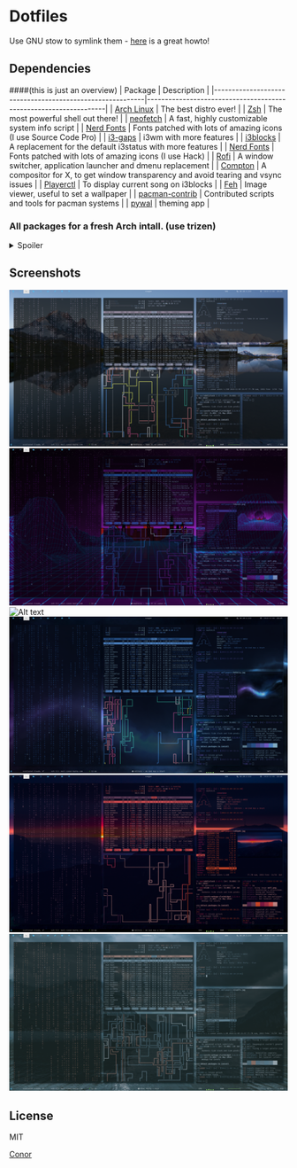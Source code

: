 # Dotfiles



Use GNU stow to symlink them - [here](http://brandon.invergo.net/news/2012-05-26-using-gnu-stow-to-manage-your-dotfiles.html) is a great howto!


## Dependencies

####(this is just an overview)
| Package                                                  | Description                                                      |
|----------------------------------------------------------|------------------------------------------------------------------|
| [Arch Linux](https://www.archlinux.org/)                 | The best distro ever!                                            |
| [Zsh](https://github.com/zsh-users/zsh)                  | The most powerful shell out there!                               |
| [neofetch](https://github.com/dylanaraps/neofetch)       | A fast, highly customizable system info script                   |
| [Nerd Fonts](https://github.com/ryanoasis/nerd-fonts)    | Fonts patched with lots of amazing icons (I use Source Code Pro) |
| [i3-gaps](https://github.com/Airblader/i3)                                | i3wm with more features                                                           |
| [i3blocks](https://github.com/vivien/i3blocks)                            | A replacement for the default i3status with more features                         |
| [Nerd Fonts](https://github.com/ryanoasis/nerd-fonts)                     | Fonts patched with lots of amazing icons (I use Hack)                  |
| [Rofi](https://github.com/DaveDavenport/rofi)                             | A window switcher, application launcher and dmenu replacement                     |
| [Compton](https://github.com/chjj/compton)                                | A compositor for X, to get window transparency and avoid tearing and vsync issues |
| [Playerctl](https://github.com/acrisci/playerctl)                         | To display current song on i3blocks                                               |
| [Feh](https://github.com/derf/feh)                                        | Image viewer, useful to set a wallpaper                                           |
| [pacman-contrib](https://www.archlinux.org/packages/?name=pacman-contrib) | Contributed scripts and tools for pacman systems                                  |
| [pywal](https://github.com/dylanaraps/pywal) | theming app                                  |

### All packages for a fresh Arch intall. (use trizen)

<details><summary>Spoiler</summary>
<p>
acl
   adwaita-icon-theme
                     alpm_octopi_utils
                                      alsa-lib
                                              alsa-plugins
                                                          alsa-utils
                                                                    amd-ucode
                                                                             aom
                                                                                apm
                                                                                   archlinux-keyring
                                                                                                    argon2
                                                                                                          artwiz-fonts
                                                                                                                      asciidoc
                                                                                                                              aspell
                                                                                                                                    at-spi2-atk
                                                                                                                                               at-spi2-core
                                                                                                                                                           atk
                                                                                                                                                              atkmm
                                                                                                                                                                   atom
                                                                                                                                                                       attica
                                                                                                                                                                             attr
                                                                                                                                                                                 audit
                                                                                                                                                                                      autoconf
                                                                                                                                                                                              autofs
                                                                                                                                                                                                    automake
                                                                                                                                                                                                            avahi
                                                                                                                                                                                                                 babl
                                                                                                                                                                                                                     bash
                                                                                                                                                                                                                         bash-completion
                                                                                                                                                                                                                                        bc
                                                                                                                                                                                                                                          bind-tools
                                                                                                                                                                                                                                                    binutils
     bison
          blas
              bleachbit
                       bluez
                            bluez-libs
                                      boost-libs
                                                brotli
                                                      btrfs-progs
                                                                 bubblewrap
                                                                           bzip2
                                                                                c-ares
                                                                                      ca-certificates
                                                                                                     ca-certificates-mozilla
                                                                                                                            ca-certificates-utils
                                                                                                                                                 cairo
                                                                                                                                                      cairomm
                                                                                                                                                             cantarell-fonts
                                                                                                                                                                            cava
                                                                                                                                                                                ccid
                                                                                                                                                                                    cdparanoia
                                                                                                                                                                                              check
                                                                                                                                                                                                   clang
                                                                                                                                                                                                        clucene
                                                                                                                                                                                                               cmake
                                                                                                                                                                                                                    cmatrix
                                                                                                                                                                                                                           colord
                                                                                                                                                                                                                                 compiler-rt
                                                                                                                                                                                                                                            compton
                                                                                                                                                                                                                                                   confuse
   coreutils
            cracklib
                    cronie
                          cryptsetup
                                    cups
                                        cups-filters
                                                    cups-pdf
                                                            curl
                                                                db
                                                                  dbus
                                                                      dbus-glib
                                                                               dconf
                                                                                    dep
                                                                                       desktop-file-utils
                                                                                                         device-mapper
                                                                                                                      dhcpcd
                                                                                                                            dialog
                                                                                                                                  diffutils
                                                                                                                                           discord
                                                                                                                                                  dmidecode
                                                                                                                                                           dmraid
                                                                                                                                                                 dnssec-anchors
                                                                                                                                                                               docbook-xml
                                                                                                                                                                                          docbook-xsl
                                                                                                                                                                                                     dosfstools
                                                                                                                                                                                                               double-conversion
                                                                                                                                                                                                                                e2fsprogs
                                                                                                                                                                                                                                         efibootmgr
                                                                                                                                                                                                                                                   efivar
  electron
          enchant
                 evolution
                          evolution-data-server
                                               exfat-utils
                                                          exiv2
                                                               expat
                                                                    extra-cmake-modules
                                                                                       fakeroot
                                                                                               feh
                                                                                                  ffmpeg
                                                                                                        fftw
                                                                                                            file
                                                                                                                filesystem
                                                                                                                          findutils
                                                                                                                                   firefox
                                                                                                                                          flac
                                                                                                                                              flex
                                                                                                                                                  font-bh-ttf
                                                                                                                                                             font-bitstream-speedo
                                                                                                                                                                                  fontconfig
                                                                                                                                                                                            freetype2
                                                                                                                                                                                                     fribidi
                                                                                                                                                                                                            fuse-common
                                                                                                                                                                                                                       fuse2
                                                                                                                                                                                                                            fuse3
                                                                                                                                                                                                                                 fuseiso
                                                                                                                                                                                                                                        gawk
                                                                                                                                                                                                                                            gc
                                                                                                                                                                                                                                              gcc
                                                                                                                                                                                                                                                 gcc-libs
  gconf
       gcr
          gd
            gdbm
                gdk-pixbuf2
                           gegl
                               gengetopt
                                        geoclue2
                                                geocode-glib
                                                            geoip
                                                                 geoip-database
                                                                               gettext
                                                                                      ghostscript
                                                                                                 giblib
                                                                                                       giflib
                                                                                                             gimp
                                                                                                                 gimp-help-de
                                                                                                                             git
                                                                                                                                glib-networking
                                                                                                                                               glib2
                                                                                                                                                    glib2-docs
                                                                                                                                                              glibc
                                                                                                                                                                   glibmm
                                                                                                                                                                         glu
                                                                                                                                                                            gmp
                                                                                                                                                                               gnome-autoar
                                                                                                                                                                                           gnome-desktop
                                                                                                                                                                                                        gnome-online-accounts
                                                                                                                                                                                                                             gnupg
                                                                                                                                                                                                                                  gnutls
                                                                                                                                                                                                                                        go
                                                                                                                                                                                                                                          gobject-introspection-runtime
                gparted
                       gpgme
                            gpm
                               gptfdisk
                                       graphene
                                               graphite
                                                       graphviz
                                                               grep
                                                                   groff
                                                                        grub
                                                                            gsettings-desktop-schemas
                                                                                                     gsfonts
                                                                                                            gsl
                                                                                                               gsm
                                                                                                                  gst-plugins-base
                                                                                                                                  gst-plugins-base-libs
                                                                                                                                                       gstreamer
                                                                                                                                                                gtk-doc
                                                                                                                                                                       gtk-engine-murrine
                                                                                                                                                                                         gtk-engines
                                                                                                                                                                                                    gtk-update-icon-cache
                                                                                                                                                                                                                         gtk2
                                                                                                                                                                                                                             gtk3
                                                                                                                                                                                                                                 gtkmm
                                                                                                                                                                                                                                      gtkspell
                                                                                                                                                                                                                                              gtkspell3
                                                                                                                                                                                                                                                      gtop
   gts
      gucharmap
               guile
                    gvfs
                        gzip
                            harfbuzz
                                    harfbuzz-icu
                                                haveged
                                                       help2man
                                                               hicolor-icon-theme
                                                                                 hidapi
                                                                                       hspell
                                                                                             http-parser
                                                                                                        hunspell
                                                                                                                hunspell-en_US
                                                                                                                              hwids
                                                                                                                                   hyphen
                                                                                                                                         i3-gaps
                                                                                                                                                i3blocks
                                                                                                                                                        i3lock
                                                                                                                                                              i3lock-fancy-rapid-git
                                                                                                                                                                                    i3status
                                                                                                                                                                                            iana-etc
                                                                                                                                                                                                    icu
                                                                                                                                                                                                       ijs
                                                                                                                                                                                                          ilmbase
                                                                                                                                                                                                                 imagemagick
                                                                                                                                                                                                                            imlib2
                                                                                                                                                                                                                                  inetutils
                                                                                                                                                                                                                                           iniparser
                                                                                                                                                                                                                                                    inkscape
     intel-tbb
              intel-ucode
                         iproute2
                                 iptables
                                         iputils
                                                iso-codes
                                                         jack
                                                             jansson
                                                                    jasper
                                                                          jbig2dec
                                                                                  jfsutils
                                                                                          jq
                                                                                            js52
                                                                                                json-c
                                                                                                      json-glib
                                                                                                               jsoncpp
                                                                                                                      kactivities
                                                                                                                                 karchive
                                                                                                                                         kauth
                                                                                                                                              kbd
                                                                                                                                                 kbookmarks
                                                                                                                                                           kcodecs
                                                                                                                                                                  kcompletion
                                                                                                                                                                             kconfig
                                                                                                                                                                                    kconfigwidgets
                                                                                                                                                                                                  kcoreaddons
                                                                                                                                                                                                             kcrash
                                                                                                                                                                                                                   kdbusaddons
                                                                                                                                                                                                                              kdeclarative
                                                                                                                                                                                                                                          kdesu
                                                                                                                                                                                                                                               keyutils
                                                                                                                                                                                                                                                      kglobalaccel
           kguiaddons
                     ki18n
                          kiconthemes
                                     kio
                                        kirigami2
                                                 kitemviews
                                                           kjobwidgets
                                                                      kmod
                                                                          knotifications
                                                                                        kpackage
                                                                                                kpty
                                                                                                    krb5
                                                                                                        kservice
                                                                                                                ktextwidgets
                                                                                                                            kwallet
                                                                                                                                   kwayland
                                                                                                                                           kwidgetsaddons
                                                                                                                                                         kwindowsystem
                                                                                                                                                                      kxmlgui
                                                                                                                                                                             l-smash
                                                                                                                                                                                    lame
                                                                                                                                                                                        lapack
                                                                                                                                                                                              lcms2
                                                                                                                                                                                                   ldns
                                                                                                                                                                                                       lensfun
                                                                                                                                                                                                              less
                                                                                                                                                                                                                  libabw
                                                                                                                                                                                                                        libaio
                                                                                                                                                                                                                              libarchive
                                                                                                                                                                                                                                        libass
                                                                                                                                                                                                                                              libassuan
                                                                                                                                                                                                                                                      libasyncns
         libatasmart
                    libatomic_ops
                                 libavc1394
                                           libblockdev
                                                      libbluray
                                                               libbytesize
                                                                          libc++
                                                                                libc++abi
                                                                                         libcanberra
                                                                                                    libcap
                                                                                                          libcap-ng
                                                                                                                   libcddb
                                                                                                                          libcdio
                                                                                                                                 libcdio-paranoia
                                                                                                                                                 libcdr
                                                                                                                                                       libcmis
                                                                                                                                                              libconfig
                                                                                                                                                                       libcroco
                                                                                                                                                                               libcryptui
                                                                                                                                                                                         libcups
                                                                                                                                                                                                libcurl-gnutls
                                                                                                                                                                                                              libdaemon
                                                                                                                                                                                                                       libdatrie
                                                                                                                                                                                                                                libdbusmenu-qt5
                                                                                                                                                                                                                                               libde265
                                                                                                                                                                                                                                                      libdrm
     libe-book
              libedit
                     libelf
                           libepoxy
                                   libepubgen
                                             libetonyek
                                                       libev
                                                            libevdev
                                                                    libevent
                                                                            libexif
                                                                                   libexttextcat
                                                                                                libffi
                                                                                                      libfontenc
                                                                                                                libfreehand
                                                                                                                           libgcrypt
                                                                                                                                    libgdata
                                                                                                                                            libgexiv2
                                                                                                                                                     libglade
                                                                                                                                                             libglvnd
                                                                                                                                                                     libgpg-error
                                                                                                                                                                                 libgsf
                                                                                                                                                                                       libgudev
                                                                                                                                                                                               libgusb
                                                                                                                                                                                                      libgweather
                                                                                                                                                                                                                 libheif
                                                                                                                                                                                                                        libibus
                                                                                                                                                                                                                               libical
                                                                                                                                                                                                                                      libice
                                                                                                                                                                                                                                            libid3tag
                                                                                                                                                                                                                                                     libidn
    libidn2
           libiec61883
                      libimobiledevice
                                      libinput
                                              libixion
                                                      libjpeg-turbo
                                                                   libkeybinder3
                                                                                libksba
                                                                                       liblangtag
                                                                                                 libldap
                                                                                                        liblouis
                                                                                                                liblqr
                                                                                                                      libmagick
                                                                                                                               libmagick6
                                                                                                                                         libmm-glib
                                                                                                                                                   libmng
                                                                                                                                                         libmnl
                                                                                                                                                               libmodplug
                                                                                                                                                                         libmpc
                                                                                                                                                                               libmspub
                                                                                                                                                                                       libmwaw
                                                                                                                                                                                              libmypaint
                                                                                                                                                                                                        libnautilus-extension
                                                                                                                                                                                                                             libndp
                                                                                                                                                                                                                                   libnetctlgui
                                                                                                                                                                                                                                               libnewt
                                                                                                                                                                                                                                                      libnftnl
       libnghttp2
                 libnl
                      libnm
                           libnm-glib
                                     libnm-gtk
                                              libnma
                                                    libnotify
                                                             libnsl
                                                                   libnumbertext
                                                                                liboauth
                                                                                        libodfgen
                                                                                                 libogg
                                                                                                       libomxil-bellagio
                                                                                                                        liborcus
                                                                                                                                libpagemaker
                                                                                                                                            libpaper
                                                                                                                                                    libpcap
                                                                                                                                                           libpciaccess
                                                                                                                                                                       libpgm
                                                                                                                                                                             libphonenumber
                                                                                                                                                                                           libpipeline
                                                                                                                                                                                                      libplist
                                                                                                                                                                                                              libpng
                                                                                                                                                                                                                    libproxy
                                                                                                                                                                                                                            libpsl
                                                                                                                                                                                                                                  libpst
                                                                                                                                                                                                                                        libpulse
                                                                                                                                                                                                                                                libqxp
                                                                                                                                                                                                                                                      libraqm
      libraw
            libraw1394
                      libreoffice-fresh
                                       libreoffice-fresh-de
                                                           librevenge
                                                                     librsvg
                                                                            libsamplerate
                                                                                         libsasl
                                                                                                libsass
                                                                                                       libseccomp
                                                                                                                 libsecret
                                                                                                                          libsigc++
                                                                                                                                   libsm
                                                                                                                                        libsndfile
                                                                                                                                                  libsodium
                                                                                                                                                           libsoup
                                                                                                                                                                  libsoxr
                                                                                                                                                                         libspiro
                                                                                                                                                                                 libssh
                                                                                                                                                                                       libssh2
                                                                                                                                                                                              libstaroffice
                                                                                                                                                                                                           libstemmer
                                                                                                                                                                                                                     libsystemd
                                                                                                                                                                                                                               libtasn1
                                                                                                                                                                                                                                       libteam
                                                                                                                                                                                                                                              libthai
                                                                                                                                                                                                                                                     libtheora
       libtiff
              libtirpc
                      libtommath
                                libtool
                                       libu2f-host
                                                  libu2f-server
                                                               libunistring
                                                                           libunwind
                                                                                    libusb
                                                                                          libusbmuxd
                                                                                                    libutempter
                                                                                                               libutil-linux
                                                                                                                            libuv
                                                                                                                                 libva
                                                                                                                                      libvdpau
                                                                                                                                              libvisio
                                                                                                                                                      libvisual
                                                                                                                                                               libvoikko
                                                                                                                                                                        libvorbis
                                                                                                                                                                                 libvpx
                                                                                                                                                                                       libwacom
                                                                                                                                                                                               libwebp
                                                                                                                                                                                                      libwmf
                                                                                                                                                                                                            libwpd
                                                                                                                                                                                                                  libwpg
                                                                                                                                                                                                                        libwps
                                                                                                                                                                                                                              libx11
                                                                                                                                                                                                                                    libxau
                                                                                                                                                                                                                                          libxaw
                                                                                                                                                                                                                                                libxcb
                                                                                                                                                                                                                                                      libxcomposite
            libxcursor
                      libxdamage
                                libxdg-basedir
                                              libxdmcp
                                                      libxext
                                                             libxfixes
                                                                      libxfont2
                                                                               libxft
                                                                                     libxi
                                                                                          libxinerama
                                                                                                     libxkbcommon
                                                                                                                 libxkbcommon-x11
                                                                                                                                 libxkbfile
                                                                                                                                           libxml2
                                                                                                                                                  libxmu
                                                                                                                                                        libxpm
                                                                                                                                                              libxrandr
                                                                                                                                                                       libxrender
                                                                                                                                                                                 libxshmfence
                                                                                                                                                                                             libxslt
                                                                                                                                                                                                    libxss
                                                                                                                                                                                                          libxt
                                                                                                                                                                                                               libxtst
                                                                                                                                                                                                                      libxv
                                                                                                                                                                                                                           libxvmc
                                                                                                                                                                                                                                  libxxf86vm
                                                                                                                                                                                                                                            libyaml
                                                                                                                                                                                                                                                   libytnef
    libzmf
          licenses
                  linux
                       linux-api-headers
                                        linux-firmware
                                                      linux-headers
                                                                   llvm-libs
                                                                            lm_sensors
                                                                                      lmdb
                                                                                          logrotate
                                                                                                   lpsolve
                                                                                                          lsof
                                                                                                              lua
                                                                                                                 lua52
                                                                                                                      lvm2
                                                                                                                          lxappearance
                                                                                                                                      lz4
                                                                                                                                         lzo
                                                                                                                                            m4
                                                                                                                                              mailcap
                                                                                                                                                     make
                                                                                                                                                         man-db
                                                                                                                                                               man-pages
                                                                                                                                                                        mdadm
                                                                                                                                                                             media-player-info
                                                                                                                                                                                              mesa
                                                                                                                                                                                                  metis
                                                                                                                                                                                                       minizip
                                                                                                                                                                                                              mkinitcpio
                                                                                                                                                                                                                        mkinitcpio-busybox
                                                                                                                                                                                                                                          mobile-broadband-provider-info
                 mozilla-common
                               mpfr
                                   mtdev
                                        mypaint-brushes
                                                       nano
                                                           nautilus
                                                                   nautilus-sendto
                                                                                  ncurses
                                                                                         ndctl
                                                                                              neofetch
                                                                                                      neon
                                                                                                          nerd-fonts-fira-code
                                                                                                                              nerd-fonts-hack
                                                                                                                                             nerd-fonts-inconsolata
                                                                                                                                                                   nerd-fonts-source-code-pro
                                                                                                                                                                                             netctl
                                                                                                                                                                                                   nettle
                                                                                                                                                                                                         network-manager-applet
                                                                                                                                                                                                                               networkmanager
                                                                                                                                                                                                                                             ninja
                                                                                                                                                                                                                                                  nm-connection-editor
               nmap
                   node-gyp
                           nodejs
                                 npm
                                    npth
                                        nspr
                                            nss
                                               ntfs-3g
                                                      octopi
                                                            oniguruma
                                                                     oomox
                                                                          openal
                                                                                opencore-amr
                                                                                            openexr
                                                                                                   openjpeg2
                                                                                                            openresolv
                                                                                                                      openssh
                                                                                                                             openssl
                                                                                                                                    openssl-1.0
                                                                                                                                               optipng
                                                                                                                                                      opus
                                                                                                                                                          orc
                                                                                                                                                             os-prober
                                                                                                                                                                      p11-kit
                                                                                                                                                                             p7zip
                                                                                                                                                                                  pacman
                                                                                                                                                                                        pacman-contrib
                                                                                                                                                                                                      pacman-mirrorlist
                                                                                                                                                                                                                       pacutils
                                                                                                                                                                                                                               pam
                                                                                                                                                                                                                                  pam_u2f
                                                                                                                                                                                                                                         pambase
                                                                                                                                                                                                                                                pango
                                                                                                                                                                                                                                                     pangomm
     papirus-icon-theme
                       parallel
                               parted
                                     patch
                                          pciutils
                                                  pcre
                                                      pcre2
                                                           pcsclite
                                                                   perl
                                                                       perl-data-dump
                                                                                     perl-encode-locale
                                                                                                       perl-error
                                                                                                                 perl-file-listing
                                                                                                                                  perl-html-parser
                                                                                                                                                  perl-html-tagset
                                                                                                                                                                  perl-http-cookies
                                                                                                                                                                                   perl-http-daemon
                                                                                                                                                                                                   perl-http-date
                                                                                                                                                                                                                 perl-http-message
                                                                                                                                                                                                                                  perl-http-negotiate
                                                                                                                                                                                                                                                     perl-io-html
          perl-io-socket-ssl
                            perl-json
                                     perl-libwww
                                                perl-locale-gettext
                                                                   perl-log-message
                                                                                   perl-log-message-simple
                                                                                                          perl-lwp-mediatypes
                                                                                                                             perl-lwp-protocol-https
                                                                                                                                                    perl-mailtools
                                                                                                                                                                  perl-net-http
                                                                                                                                                                               perl-net-ssleay
                                                                                                                                                                                              perl-term-readline-gnu
                                                                                                                                                                                                                    perl-term-ui
                                                                                                                                                                                                                                perl-timedate
                                                                                                                                                                                                                                             perl-try-tiny
   perl-uri
           perl-www-robotrules
                              pinentry
                                      pipes.sh
                                              pixman
                                                    pkgconf
                                                           pkgfile
                                                                  plasma-framework
                                                                                  playerctl
                                                                                           polkit
                                                                                                 polkit-qt5
                                                                                                           polybar
                                                                                                                  poppler
                                                                                                                         poppler-data
                                                                                                                                     poppler-glib
                                                                                                                                                 popt
                                                                                                                                                     potrace
                                                                                                                                                            procps-ng
                                                                                                                                                                     protobuf
                                                                                                                                                                             psmisc
                                                                                                                                                                                   pulseaudio
                                                                                                                                                                                             pulseaudio-alsa
                                                                                                                                                                                                            pulseaudio-bluetooth
                                                                                                                                                                                                                                pulseaudio-equalizer
                                                                                                                                                                                                                                                    pygobject-devel
            pygobject2-devel
                            pygtk
                                 pyqt5-common
                                             python
                                                   python-anytree
                                                                 python-appdirs
                                                                               python-asn1crypto
                                                                                                python-cffi
                                                                                                           python-click
                                                                                                                       python-colorama
                                                                                                                                      python-cryptography
                                                                                                                                                         python-dbus
                                                                                                                                                                    python-dbus-common
                                                                                                                                                                                      python-decorator
                                                                                                                                                                                                      python-fido2
                                                                                                                                                                                                                  python-gobject
                                                                                                                                                                                                                                python-idna
                                                                                                                                                                                                                                           python-lxml
                                                                                                                                                                                                                                                      python-packaging
               python-pillow
                            python-ply
                                      python-psutil
                                                   python-pycparser
                                                                   python-pygments
                                                                                  python-pyopenssl
                                                                                                  python-pyotherside
                                                                                                                    python-pyparsing
                                                                                                                                    python-pyqt5
                                                                                                                                                python-pyscard
                                                                                                                                                              python-pyte
                                                                                                                                                                         python-pyusb
                                                                                                                                                                                     python-pywal
                                                                                                                                                                                                 python-setuptools
                                                                                                                                                                                                                  python-sip
                                                                                                                                                                                                                            python-sip-pyqt5
                                                                                                                                                                                                                                            python-six
                                                                                                                                                                                                                                                      python-wcwidth
             python2
                    python2-cairo
                                 python2-dbus
                                             python2-gobject
                                                            python2-gobject2
                                                                            python2-psutil
                                                                                          qpdf
                                                                                              qt5-base
                                                                                                      qt5-declarative
                                                                                                                     qt5-graphicaleffects
                                                                                                                                         qt5-multimedia
                                                                                                                                                       qt5-quickcontrols
                                                                                                                                                                        qt5-quickcontrols2
                                                                                                                                                                                          qt5-script
                                                                                                                                                                                                    qt5-speech
                                                                                                                                                                                                              qt5-styleplugins
                                                                                                                                                                                                                              qt5-svg
                                                                                                                                                                                                                                     qt5-tools
                                                                                                                                                                                                                                              qt5-x11extras
    qt5-xmlpatterns
                   qtermwidget
                              ranger
                                    raptor
                                          rasqal
                                                re2
                                                   readline
                                                           redland
                                                                  reiserfsprogs
                                                                               rest
                                                                                   rhash
                                                                                        rofi
                                                                                            rsync
                                                                                                 rtkit
                                                                                                      rtmpdump
                                                                                                              run-parts
                                                                                                                       s-nail
                                                                                                                             sassc
                                                                                                                                  sbc
                                                                                                                                     scrot
                                                                                                                                          sdl
                                                                                                                                             sdl2
                                                                                                                                                 sdl_ttf
                                                                                                                                                        sed
                                                                                                                                                           semver
                                                                                                                                                                 shadow
                                                                                                                                                                       shared-mime-info
                                                                                                                                                                                       slang
                                                                                                                                                                                            snappy
                                                                                                                                                                                                  solid
                                                                                                                                                                                                       sonnet
                                                                                                                                                                                                             sound-theme-freedesktop
                                                                                                                                                                                                                                    source-highlight
                                                                                                                                                                                                                                                    speedtest-cli
          speex
               speexdsp
                       spotify
                              sqlite
                                    startup-notification
                                                        stow
                                                            sudo
                                                                suitesparse
                                                                           swig
                                                                               sysfsutils
                                                                                         systemd
                                                                                                systemd-sysvcompat
                                                                                                                  tar
                                                                                                                     tdb
                                                                                                                        terminator
                                                                                                                                  texinfo
                                                                                                                                         thefuck
                                                                                                                                                thin-provisioning-tools
                                                                                                                                                                       traceroute
                                                                                                                                                                                 tracker
                                                                                                                                                                                        transmission-gtk
                                                                                                                                                                                                        trizen
                                                                                                                                                                                                              tslib
                                                                                                                                                                                                                   ttf-bitstream-vera
                                                                                                                                                                                                                                     ttf-cheapskate
                                                                                                                                                                                                                                                   ttf-dejavu
      ttf-dejavu-sans-mono-powerline-git
                                        ttf-fira-code
                                                     ttf-font-awesome
                                                                     ttf-font-awesome-4
                                                                                       ttf-hack
                                                                                               ttf-inconsolata
                                                                                                              ttf-liberation
                                                                                                                            ttf-weather-icons
                                                                                                                                             tzdata
                                                                                                                                                   udisks2
                                                                                                                                                          unrar
                                                                                                                                                               unzip
                                                                                                                                                                    upower
                                                                                                                                                                          usbmuxd
                                                                                                                                                                                 usbutils
                                                                                                                                                                                         util-linux
                                                                                                                                                                                                   v4l-utils
                                                                                                                                                                                                            vala
                                                                                                                                                                                                                vi
                                                                                                                                                                                                                  vid.stab
                                                                                                                                                                                                                          volume_key
                                                                                                                                                                                                                                    vte-common
                                                                                                                                                                                                                                              vte3
                                                                                                                                                                                                                                                  w3m
                                                                                                                                                                                                                                                     wayland
     wayland-protocols
                      weather-bar
                                 webkit2gtk
                                           webrtc-audio-processing
                                                                  wget
                                                                      which
                                                                           wireless_tools
                                                                                         woff2
                                                                                              wpa_supplicant
                                                                                                            x264
                                                                                                                x265
                                                                                                                    xcb-proto
                                                                                                                             xcb-util
                                                                                                                                     xcb-util-cursor
                                                                                                                                                    xcb-util-image
                                                                                                                                                                  xcb-util-keysyms
                                                                                                                                                                                  xcb-util-renderutil
                                                                                                                                                                                                     xcb-util-wm
                                                                                                                                                                                                                xcb-util-xrm
                                                                                                                                                                                                                            xdg-user-dirs
                                                                                                                                                                                                                                         xdg-utils
                                                                                                                                                                                                                                                  xf86-input-elographics
                 xf86-input-evdev
                                 xf86-input-keyboard
                                                    xf86-input-libinput
                                                                       xf86-input-mouse
                                                                                       xf86-video-intel
                                                                                                       xf86-video-vesa
                                                                                                                      xfsprogs
                                                                                                                              xkeyboard-config
                                                                                                                                              xmlsec
                                                                                                                                                    xorg-bdftopcf
                                                                                                                                                                 xorg-font-util
                                                                                                                                                                               xorg-font-utils
                                                                                                                                                                                              xorg-fonts-alias
                                                                                                                                                                                                              xorg-fonts-encodings
                                                                                                                                                                                                                                  xorg-fonts-type1
                                                                                                                                                                                                                                                  xorg-mkfontdir
         xorg-mkfontscale
                         xorg-server
                                    xorg-server-common
                                                      xorg-setxkbmap
                                                                    xorg-xauth
                                                                              xorg-xinit
                                                                                        xorg-xinput
                                                                                                   xorg-xkbcomp
                                                                                                               xorg-xmodmap
                                                                                                                           xorg-xrandr
                                                                                                                                      xorg-xrdb
                                                                                                                                               xorg-xset
                                                                                                                                                        xorgproto
                                                                                                                                                                 xvidcore
                                                                                                                                                                         xz
                                                                                                                                                                           yajl
                                                                                                                                                                               yubico-c
                                                                                                                                                                                       yubico-c-client
                                                                                                                                                                                                      yubico-yubioath-desktop
                                                                                                                                                                                                                             yubikey-manager
                                                                                                                                                                                                                                            yubikey-personalization
            zeromq
                  zip
                     zita-alsa-pcmi
                                   zita-resampler
                                                 zlib
                                                     zsh
                                                        zstd

</p>
</details>

## Screenshots

![Alt text](/screenshots/a.png?raw=true "1")
![Alt text](/screenshots/b.png?raw=true "2")
![Alt text](/screenshots/c.png?raw=true "3")
![Alt text](/screenshots/d.png?raw=true "4")
![Alt text](/screenshots/e.png?raw=true "5")
![Alt text](/screenshots/f.png?raw=true "6")

License
----

MIT

[Conor](https://conor-burns.com)
